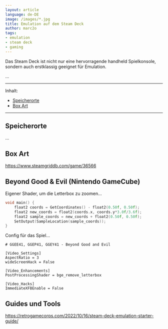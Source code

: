 ```yaml
---
layout: article
language: de-DE
image: /images/*.jpg
title: Emulation auf dem Steam Deck
author: marc2o
tags:
- emulation
- steam deck
- gaming
---
```


Das Steam Deck ist nicht nur eine hervorragende handheld Spielkonsole, sondern auch erstklassig geeignet für Emulation.

<!--more-->

… 

---

Inhalt:

- [Speicherorte](#speicherorte)
- [Box Art](#box-art)

---

## Speicherorte

…

## Box Art

https://www.steamgriddb.com/game/36566

## Beyond Good & Evil (Nintendo GameCube)

Eigener Shader, um die Letterbox zu zoomen…

```cpp
void main() {
    float2 coords = GetCoordinates() - float2(0.50f, 0.50f);
    float2 new_coords = float2(coords.x, coords.y*3.0f/3.6f);
    float2 sample_coords = new_coords + float2(0.50f, 0.50f);
    SetOutput(SampleLocation(sample_coords));
}
```

Config für das Spiel…

```
# GGEE41, GGEP41, GGEY41 - Beyond Good and Evil

[Video_Settings]
AspectRatio = 3
wideScreenHack = False

[Video_Enhancements]
PostProcessingShader = bge_remove_letterbox

[Video_Hacks]
ImmediateXFBEnable = False
```

## Guides und Tools

https://retrogamecorps.com/2022/10/16/steam-deck-emulation-starter-guide/

